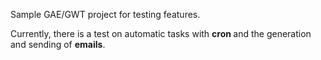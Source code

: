 <html>
	<head>
		<title></title>
	</head>
	<body>
		<p>
			Sample GAE/GWT project for testing features.</p>
		<p>
			Currently, there is a test on automatic tasks with <strong>cron </strong>and the generation and sending of <strong>emails</strong>.</p>
	</body>
</html>

